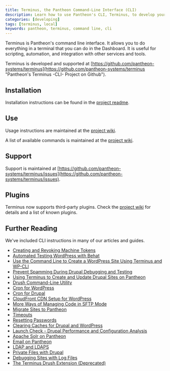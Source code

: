 ```yaml
---
title: Terminus, the Pantheon Command-Line Interface (CLI)
description: Learn how to use Pantheon's CLI, Terminus, to develop your Drupal sites from the command line.
categories: [developing]
tags: [terminus, local]
keywords: pantheon, terminus, command line, cli
---
```

Terminus is Pantheon's command line interface. It allows you to do everything in a terminal that you can do in the Dashboard. It is useful for scripting, automation, and integration with other services and tools.

Terminus is developed and supported at [https://github.com/pantheon-systems/terminus](https://github.com/pantheon-systems/terminus "Pantheon's Terminus -CLI- Project on Github").

## Installation
Installation instructions can be found in the [project readme](https://github.com/pantheon-systems/terminus#installation "Pantheon CLI readme, installation page on Github").

## Use
Usage instructions are maintained at the [project wiki](https://github.com/pantheon-systems/terminus/wiki/Usage "Pantheon CLI wiki, usage page on Github").

A list of available commands is maintained at the [project wiki](https://github.com/pantheon-systems/terminus/wiki/Available-Commands "Pantheon CLI wiki, commands page on Github").

## Support
Support is maintained at [https://github.com/pantheon-systems/terminus/issues](https://github.com/pantheon-systems/terminus/issues).

## Plugins
Terminus now supports third-party plugins. Check the [project wiki](https://github.com/pantheon-systems/terminus/wiki/Plugins) for details and a list of known plugins.

## Further Reading
We've included CLI instructions in many of our articles and guides.

- [Creating and Revoking Machine Tokens](/docs/machine-tokens/)
- [Automated Testing WordPress with Behat](/docs/guides/wordpress-automated-testing/)
- [Use the Command Line to Create a WordPress Site Using Terminus and WP-CLI](/docs/guides/wordpress-commandline/)
- [Prevent Spamming During Drupal Debugging and Testing](/docs/guides/rerouting-outbound-email/)
- [Using Terminus to Create and Update Drupal Sites on Pantheon](/docs/guides/terminus-drupal-site-management/)
- [Drush Command-Line Utility](/docs/drush)
- [Cron for WordPress](/docs/wordpress-cron/)
- [Cron for Drupal](/docs/drupal-cron/)
- [CloudFront CDN Setup for WordPress](/docs/wordpress-cloudfront/)
- [More Ways of Managing Code in SFTP Mode](/docs/more-sftp/)
- [Migrate Sites to Pantheon](/docs/migrate)
- [Timeouts](/docs/timeouts/)
- [Resetting Passwords](/docs/resetting-passwords/)
- [Clearing Caches for Drupal and WordPress](/docs/clear-caches/)
- [Launch Check - Drupal Performance and Configuration Analysis](/docs/drupal-launch-check/)
- [Apache Solr on Pantheon](/docs/solr)
- [Email on Pantheon](/docs/email)
- [LDAP and LDAPS](/docs/ldap-and-ldaps)
- [Private Files with Drupal](/docs/private-paths)
- [Debugging Sites with Log Files](/docs/debug-log-files)
- [The Terminus Drush Extension (Deprecated)](/docs/terminus-deprecated/)
